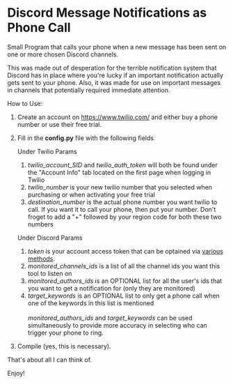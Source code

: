 # Discord Message Notifications as Phone Call
Small Program that calls your phone when a new message has been sent on one or more chosen Discord channels.

This was made out of desperation for the terrible notification system that Discord has in place where you're lucky if an important notification actually gets sent to your phone. Also, it was made for use on important messages in channels that potentially required immediate attention.
 
How to Use:

1) Create an account on https://www.twilio.com/ and either buy a phone number or use their free trial.

2) Fill in the **config.py** file with the following fields

   Under Twilio Params
   1) _twilio_account_SID_ and _twilio_auth_token_ will both be found under the "Account Info" tab located on the first page when logging in Twilio
   2) _twilio_number_ is your new twilio number that you selected when purchasing or when activating your free trial
   3) _destination_number_ is the actual phone number you want twilio to call. If you want it to call your phone, then put your number.
        Don't froget to add a "+" followed by your region code for both these two numbers
   
   Under Discord Params
   1) _token_ is your account access token that can be optained via [various](https://www.followchain.org/find-discord-token/) [methods](https://www.androidauthority.com/get-discord-token-3149920/).
   2) _monitored_channels_ids_ is a list of all the channel ids you want this tool to listen on
   3) _monitored_authors_ids_ is an OPTIONAL list for all the user's ids that you want to get a notification for (only they are monitored)
   4) _target_keywords_ is an OPTIONAL list to only get a phone call when one of the keywords in this list is mentioned <br><br>
      _monitored_authors_ids_ and _target_keywords_ can be used simultaneously to provide more accuracy in selecting who can trigger your phone to ring.
  
3) Compile (yes, this is necessary). 

That's about all I can think of.

Enjoy!
